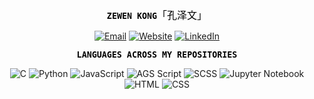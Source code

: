 <style>
@font-face {
    font-family: 'minecraft';
    src: url('.font/minecraft.ttf') format('truetype');
}
@font-face {
    font-family: 'minecraft-cn';
    src: url('.font/minecraft-cn.ttf') format('truetype');
}
.minecraft-text {
    font-family: 'minecraft', monospace;
    color: #000000;
    font-size: 10pt;
    font-weight: bold;
}
.minecraft-cn-text {
    font-family: 'minecraft-cn', monospace;
    color: #000000;
    font-size: 12pt;
}
</style>

<div align = "center">
<p></p>
<p><span class="minecraft-text">ZEWEN KONG</span><span class="minecraft-cn-text">「孔泽文」</span></p>

[![Email](https://img.shields.io/static/v1?style=flat-square&label=E-mail&labelColor=0078D4&color=666666&logo=microsoft-outlook&logoColor=white&message=zewen.kong@outlook.com)](mailto:zewen.kong@outlook.com)
[![Website](https://img.shields.io/static/v1?style=flat-square&label=Website&labelColor=4085f9&color=666666&message=zewenkong.com)](http://zewenkong.com)
[![LinkedIn](https://img.shields.io/static/v1?style=flat-square&label=LinkedIn&labelColor=0072b1&color=666666&message=Zewen%20Kong)](https://www.linkedin.com/in/zewen-kong-07b42b263/)

<span class="minecraft-text">LANGUAGES ACROSS MY REPOSITORIES</span>

![C](https://img.shields.io/static/v1?style=flat-square&label=%E2%A0%80&color=666666&labelColor=%23555555&message=C%EF%B8%B131.2%25)
![Python](https://img.shields.io/static/v1?style=flat-square&label=%E2%A0%80&color=666666&labelColor=%233572A5&message=Python%EF%B8%B126.9%25)
![JavaScript](https://img.shields.io/static/v1?style=flat-square&label=%E2%A0%80&color=666666&labelColor=%23f1e05a&message=JavaScript%EF%B8%B123.4%25)
![AGS Script](https://img.shields.io/static/v1?style=flat-square&label=%E2%A0%80&color=666666&labelColor=%23B9D9FF&message=AGS%20Script%EF%B8%B18.8%25)
![SCSS](https://img.shields.io/static/v1?style=flat-square&label=%E2%A0%80&color=666666&labelColor=%23c6538c&message=SCSS%EF%B8%B17%25)
![Jupyter Notebook](https://img.shields.io/static/v1?style=flat-square&label=%E2%A0%80&color=666666&labelColor=%23DA5B0B&message=Jupyter%20Notebook%EF%B8%B11.6%25)
![HTML](https://img.shields.io/static/v1?style=flat-square&label=%E2%A0%80&color=666666&labelColor=%23e34c26&message=HTML%EF%B8%B10.4%25)
![CSS](https://img.shields.io/static/v1?style=flat-square&label=%E2%A0%80&color=666666&labelColor=%23563d7c&message=CSS%EF%B8%B10.2%25)

</div>
